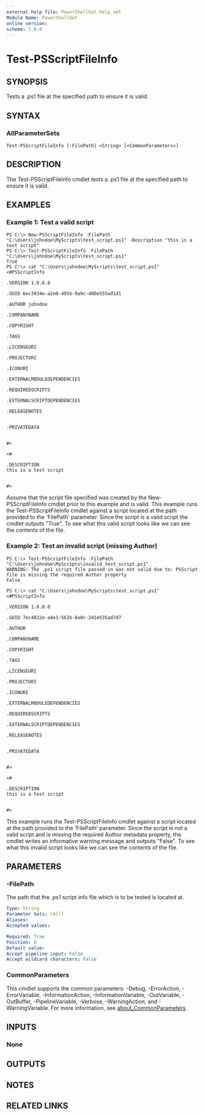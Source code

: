 ```yaml
---
external help file: PowerShellGet-help.xml
Module Name: PowerShellGet
online version: 
schema: 2.0.0
---
```


# Test-PSScriptFileInfo

## SYNOPSIS

Tests a .ps1 file at the specified path to ensure it is valid.

## SYNTAX

### AllParameterSets

```
Test-PSScriptFileInfo [-FilePath] <String> [<CommonParameters>]
```

## DESCRIPTION

The Test-PSScriptFileInfo cmdlet tests a .ps1 file at the specified path to ensure it is valid.

## EXAMPLES

### Example 1: Test a valid script

```
PS C:\> New-PSScriptFileInfo -FilePath "C:\Users\johndoe\MyScripts\test_script.ps1" -Description "this is a test script"
PS C:\> Test-PSScriptFileInfo -FilePath "C:\Users\johndoe\MyScripts\test_script.ps1"
True
PS C:\> cat "C:\Users\johndoe\MyScripts\test_script.ps1"
<#PSScriptInfo

.VERSION 1.0.0.0

.GUID 6ec3934e-a2e0-495b-9a9c-480e555ad1d1

.AUTHOR johndoe

.COMPANYNAME

.COPYRIGHT

.TAGS

.LICENSEURI

.PROJECTURI

.ICONURI

.EXTERNALMODULEDEPENDENCIES 

.REQUIREDSCRIPTS 

.EXTERNALSCRIPTDEPENDENCIES 

.RELEASENOTES


.PRIVATEDATA


#>

<#

.DESCRIPTION
this is a test script


#>

```

Assume that the script file specified was created by the New-PSScriptFileInfo cmdlet prior to this example and is valid. This example runs the Test-PSScriptFileInfo cmdlet against a script located at the path provided to the 'FilePath' parameter. Since the script is a valid script the cmdlet outputs "True". To see what this valid script looks like we can see the contents of the file.

### Example 2: Test an invalid script (missing Author)

```
PS C:\> Test-PSScriptFileInfo -FilePath "C:\Users\johndoe\MyScripts\invalid_test_script.ps1"
WARNING: The .ps1 script file passed in was not valid due to: PSScript file is missing the required Author property
False

PS C:\> cat "C:\Users\johndoe\MyScripts\test_script.ps1"
<#PSScriptInfo

.VERSION 1.0.0.0

.GUID 7ec4832e-a4e1-562b-8a8c-241e535ad7d7

.AUTHOR

.COMPANYNAME

.COPYRIGHT

.TAGS

.LICENSEURI

.PROJECTURI

.ICONURI

.EXTERNALMODULEDEPENDENCIES 

.REQUIREDSCRIPTS 

.EXTERNALSCRIPTDEPENDENCIES 

.RELEASENOTES


.PRIVATEDATA


#>

<#

.DESCRIPTION
this is a test script


#>

```

This example runs the Test-PSScriptFileInfo cmdlet against a script located at the path provided to the 'FilePath' parameter. Since the script is not a valid script and is missing the required Author metadata property, the cmdlet writes an informative warning message and outputs "False". To see what this invalid script looks like we can see the contents of the file.


## PARAMETERS

### -FilePath

The path that the .ps1 script info file which is to be tested is located at.

```yaml
Type: String
Parameter Sets: (All)
Aliases: 
Accepted values: 

Required: True
Position: 0
Default value: 
Accept pipeline input: False
Accept wildcard characters: False
```


### CommonParameters

This cmdlet supports the common parameters: -Debug, -ErrorAction, -ErrorVariable, -InformationAction, -InformationVariable, -OutVariable, -OutBuffer, -PipelineVariable, -Verbose, -WarningAction, and -WarningVariable. For more information, see [about_CommonParameters](http://go.microsoft.com/fwlink/?LinkID=113216).

## INPUTS

### None



## OUTPUTS

## NOTES


## RELATED LINKS

